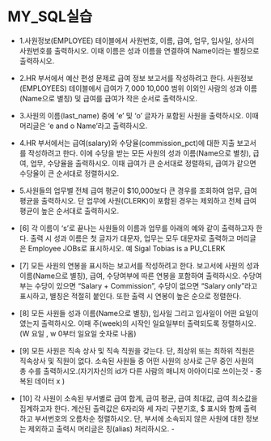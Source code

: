 # MY_SQL실습

- 1.사원정보(EMPLOYEE) 테이블에서 사원번호, 이름, 급여, 업무, 입사일, 상사의 사원번호를 출력하시오. 이때 이름은 성과 이름을 연결하여 Name이라는 별칭으로 출력하시오.

- 2.HR 부서에서 예산 편성 문제로 급여 정보 보고서를 작성하려고 한다. 사원정보(EMPLOYEES) 테이블에서 급여가 $7,000~$10,000 범위 이외인 사람의 성과 이름(Name으로 별칭) 및 급여를 급여가 작은 순서로 출력하시오.
- 3.사원의 이름(last_name) 중에 ‘e’ 및 ‘o’ 글자가 포함된 사원을 출력하시오. 이때 머리글은 ‘e and o Name’라고 출력하시오.
- 4.HR 부서에서는 급여(salary)와 수당율(commission_pct)에 대한 지출 보고서를 작성하려고 한다. 이에 수당을 받는 모든 사원의 성과 이름(Name으로 별칭), 급여, 업무, 수당율을 출력하시오. 이때 급여가 큰 순서대로 정렬하되, 급여가 같으면 수당율이 큰 순서대로 정렬하시오.
- 5.사원들의 업무별 전체 급여 평균이 $10,000보다 큰 경우를 조회하여 업무, 급여 평균을 출력하시오. 단 업무에 사원(CLERK)이 포함된 경우는 제외하고 전체 급여 평균이 높은 순서대로 출력하시오.
- [6] 각 이름이 ‘s’로 끝나는 사원들의 이름과 업무를 아래의 예와 같이 출력하고자 한다. 출력 시 성과 이름은 첫 글자가 대문자, 업무는 모두 대문자로 출력하고 머리글은 Employee JOBs로 표시하시오.
  예 Sigal Tobias is a PU_CLERK
- [7] 모든 사원의 연봉을 표시하는 보고서를 작성하려고 한다. 보고서에 사원의 성과 이름(Name으로 별칭), 급여, 수당여부에 따른 연봉을 포함하여 출력하시오. 수당여부는 수당이 있으면 “Salary + Commission”, 수당이 없으면 “Salary only”라고 표시하고, 별칭은 적절히 붙인다. 또한 출력 시 연봉이 높은 순으로 정렬한다.
- [8] 모든 사원들 성과 이름(Name으로 별칭), 입사일 그리고 입사일이 어떤 요일이였는지 출력하시오. 이때 주(week)의 시작인 일요일부터 출력되도록 정렬하시오.  (W 요일 , w 0부터 일요일 숫자로 나옴)
- [9] 모든 사원은 직속 상사 및 직속 직원을 갖는다. 단, 최상위 또는 최하위 직원은 직속상사 및 직원이 없다. 소속된 사원들 중 어떤 사원의 상사로 근무 중인 사원의 총 수를 출력하시오.(자기자신의 id가 다른 사람의 매니저 아아이디로 쓰이는것 - 중복된 데이터 x )
- [10] 각 사원이 소속된 부서별로 급여 합계, 급여 평균, 급여 최대값, 급여 최소값을 집계하고자 한다. 계산된 출력값은 6자리와 세 자리 구분기호, $ 표시와 함께 출력하고 부서번호의 오름차순 정렬하시오. 단, 부서에 소속되지 않은 사원에 대한 정보는 제외하고 출력시 머리글은 칭(alias) 처리하시오. -